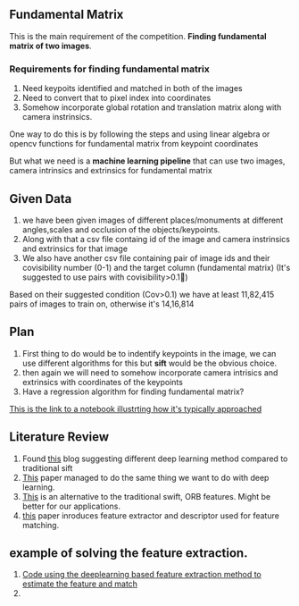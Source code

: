 
## Fundamental Matrix

This is the main requirement of the competition. **Finding fundamental matrix of two images**. 

### Requirements for finding fundamental matrix
1. Need keypoits identified and matched in both of the images
2. Need to convert that to pixel index into coordinates
3. Somehow incorporate global rotation and translation matrix along with camera instrinsics.

One way to do this is by following the steps and using linear algebra or opencv functions for fundamental matrix from keypoint coordinates

But what we need is a **machine learning pipeline** that can use two images, camera intrinsics and extrinsics for fundamental matrix

## Given Data

1. we have been given images of different places/monuments at different angles,scales and occlusion of the objects/keypoints.
2. Along with that a csv file containg id of the image and camera instrinsics and extrinsics for that image
3. We also have another csv file containing pair of image ids and their covisibility number (0-1) and the target column (fundamental matrix) (It's suggested to use pairs with covisibility>0.1)

Based on their suggested condition (Cov>0.1) we have at least 11,82,415 pairs of images to train on, otherwise it's 14,16,814
## Plan
1. First thing to do would be to indentify keypoints in the image, we can use different algorithms for this but **sift** would be the obvious choice.
2. then again we will need to somehow incorporate camera intrisics and extrinsics with coordinates of the keypoints
3. Have a regression algorithm for finding fundamental matrix?

[This is the link to a notebook illustrting how it's typically approached](https://kaggle.com/code/eduardtrulls/imc2022-training-data?scriptVersionld=92062607)

## Literature Review

1. Found [this](https://towardsdatascience.com/image-feature-extraction-traditional-and-deep-learning-techniques-ccc059195d04) blog suggesting different deep learning method compared to traditional sift
2. [This](https://openaccess.thecvf.com/content_ECCVW_2018/papers/11131/Poursaeed_Deep_Fundamental_Matrix_Estimation_without_Correspondences_ECCVW_2018_paper.pdf) paper managed to do the same thing we want to do with deep learning. 
3. [This](https://kornia.readthedocs.io/en/latest/feature.html) is an alternative to the traditional swift, ORB features. Might be better for our applications.
4. [this](https://arxiv.org/pdf/1712.07629.pdf) paper inroduces feature extractor and descriptor used for feature matching.


## example of solving the feature extraction.
1. [Code using the deeplearning based feature extraction method to estimate the feature and match](https://www.kaggle.com/code/ammarali32/imc-2022-kornia-loftr-from-0-533-to-0-721)
2. 
